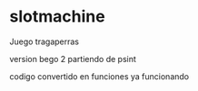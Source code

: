 # slotmachine
Juego tragaperras


version bego 2 partiendo de psint


codigo convertido en funciones ya funcionando

